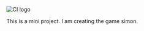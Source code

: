 ![CI logo](https://codeinstitute.s3.amazonaws.com/fullstack/ci_logo_small.png)

This is a mini project. I am creating the game simon.